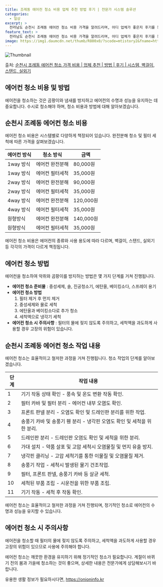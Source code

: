 ```yaml
---
title: 조례동 에어컨 청소 비용 업체 추천 방법 후기 | 전문가 시스템 솔루션
categories:
  - 일상
excerpt: >
  전라남도 순천시 조례동 에어컨 청소 비용 가격을 알려드리며, 어디 업체가 좋은지 후기를 통해 알아보겠습니다. 현재 글에서는 시스템, 벽걸이, 스탠드, 실외기 각각에 대해 청소 비용이 나와 있으니 참고하시면 되겠습니다. 에어컨 분해 청소 방법 보기 👈 클릭셀프 에어컨 청소 방법 보기👈 클릭순천시 조례동 에어컨 청소 비용시스템에어컨 방식클리닝방식금액1way 방식에어컨 완전분해80,000원1way 방식에어컨 필터세척35,000원2way 방식에어컨 완전분해90,000원2way 방식에어컨 필터세척35,000원4way 방식에어컨 완전분해120,000원4way 방식에어컨 필터세척35,000원원형방식에어컨 완전분해140,000원원형방식에어컨 필터세척35,000원에어컨 청소 견적 샘플 보기 👈 클릭에어컨 냄새의 원인에어..
feature_text: >
  전라남도 순천시 조례동 에어컨 청소 비용 가격을 알려드리며, 어디 업체가 좋은지 후기를 통해 알아보겠습니다. 현재 글에서는 시스템, 벽걸이, 스탠드, 실외기 각각에 대해 청소 비용이 나와 있으니 참고하시면 되겠습니다. 에어컨 분해 청소 방법 보기 👈 클릭셀프 에어컨 청소 방법 보기👈 클릭순천시 조례동 에어컨 청소 비용시스템에어컨 방식클리닝방식금액1way 방식에어컨 완전분해80,000원1way 방식에어컨 필터세척35,000원2way 방식에어컨 완전분해90,000원2way 방식에어컨 필터세척35,000원4way 방식에어컨 완전분해120,000원4way 방식에어컨 필터세척35,000원원형방식에어컨 완전분해140,000원원형방식에어컨 필터세척35,000원에어컨 청소 견적 샘플 보기 👈 클릭에어컨 냄새의 원인에어..
image: https://img1.daumcdn.net/thumb/R800x0/?scode=mtistory2&fname=https%3A%2F%2Fblog.kakaocdn.net%2Fdn%2Fc2Atrp%2FbtsHwdxu2KD%2FXAPvRPF1xE4vKkkWc21ry1%2Fimg.webp
---
```


![Thumbnail](https://img1.daumcdn.net/thumb/R800x0/?scode=mtistory2&fname=https%3A%2F%2Fblog.kakaocdn.net%2Fdn%2Fc2Atrp%2FbtsHwdxu2KD%2FXAPvRPF1xE4vKkkWc21ry1%2Fimg.webp)

<p>출처: <a href="https://onioninfo.kr/entry/%EC%88%9C%EC%B2%9C%EC%8B%9C-%EC%A1%B0%EB%A1%80%EB%8F%99-%EC%97%90%EC%96%B4%EC%BB%A8-%EC%B2%AD%EC%86%8C-%EA%B0%80%EA%B2%A9-%EB%B9%84%EC%9A%A9-%EC%97%85%EC%B2%B4-%EC%B6%94%EC%B2%9C-%EB%B0%A9%EB%B2%95-%ED%9B%84%EA%B8%B0-%EC%8B%9C%EC%8A%A4%ED%85%9C-%EB%B2%BD%EA%B1%B8%EC%9D%B4-%EC%8A%A4%ED%83%A0%EB%93%9C-%EC%8B%A4%EC%99%B8%EA%B8%B0" rel="dofollow">순천시 조례동 에어컨 청소 가격 비용 | 업체 추천 | 방법 | 후기 | 시스템, 벽걸이, 스탠드, 실외기</a> </p>

## 에어컨 청소 비용 및 방법

에어컨을 청소하는 것은 곰팡이와 냄새를 방지하고 에어컨의 수명과 성능을 유지하는 데 중요합니다. 수시로 청소해야 하며, 청소 비용과 방법에
대해 알아보겠습니다.

## **순천시 조례동 에어컨 청소 비용**

에어컨 청소 비용은 시스템별로 다양하게 책정되어 있습니다. 완전분해 청소 및 필터 세척에 따른 가격을 살펴보겠습니다.

**에어컨 방식** | **청소 방식** | **금액**  
---|---|---  
1way 방식 | 에어컨 완전분해 | 80,000원  
1way 방식 | 에어컨 필터세척 | 35,000원  
2way 방식 | 에어컨 완전분해 | 90,000원  
2way 방식 | 에어컨 필터세척 | 35,000원  
4way 방식 | 에어컨 완전분해 | 120,000원  
4way 방식 | 에어컨 필터세척 | 35,000원  
원형방식 | 에어컨 완전분해 | 140,000원  
원형방식 | 에어컨 필터세척 | 35,000원  
  
에어컨 청소 비용은 에어컨의 종류와 사용 용도에 따라 다르며, 벽걸이, 스탠드, 실외기 등 각각의 가격이 다르게 책정됩니다.

## **에어컨 청소 방법**

에어컨을 청소하여 악취와 곰팡이를 방지하는 방법은 몇 가지 단계를 거쳐 진행됩니다.

  * **에어컨 청소 준비물** : 중성세제, 솔, 진공청소기, 에탄올, 베이킹소다, 스프레이 용기
  * **에어컨 청소 방법**
    1. 필터 제거 후 먼지 제거
    2. 중성세제와 물로 세척
    3. 에탄올과 베이킹소다로 추가 청소
    4. 세척액으로 냉각기 세척
  * **에어컨 청소 시 주의사항** : 필터의 물에 젖지 않도록 주의하고, 세척액을 과도하게 사용할 경우 고장의 위험이 있습니다.

## **순천시 조례동 에어컨 청소 작업 내용**

에어컨 청소는 효율적이고 철저한 과정을 거쳐 진행됩니다. 청소 작업의 단계를 알아보겠습니다.

**단계** | **작업 내용**  
---|---  
1 | 기기 작동 상태 확인 - 풍속 및 온도 변환 작동 확인.  
2 | 필터 카바 및 필터 분리 - 에어컨 내부 오염도 확인.  
3 | 프론트 판넬 분리 - 오염도 확인 및 드레인판 분리를 위한 작업.  
4 | 송풍기 카바 및 송풍기 휀 분리 - 냉각핀 오염도 확인 및 세척을 위한 분리.  
5 | 드레인판 분리 - 드레인판 오염도 확인 및 세척을 위한 분리.  
6 | 가대 설치 - 약품 살포 및 고압 세척시 오염물질 및 먼지 유출 방지.  
7 | 냉각핀 클리닝 - 고압 세척기를 통한 이물질 및 오염물질 제거.  
8 | 송풍기 작업 - 세척시 발생된 물기 건조작업.  
9 | 필터, 프론트 판넬, 송풍기 카바 등 살균 세척.  
10 | 세척된 부품 조립 - 시운전을 위한 부품 조립.  
11 | 기기 작동 - 세척 후 작동 확인.  
  
에어컨 청소는 효율적이고 철저한 과정을 거쳐 진행되며, 정기적인 청소로 에어컨의 수명과 성능을 유지할 수 있습니다.

## **에어컨 청소 시 주의사항**

에어컨을 청소할 때 필터의 물에 젖지 않도록 주의하고, 세척액을 과도하게 사용할 경우 고장의 위험이 있으므로 사용에 주의해야 합니다.

에어컨 청소는 깨끗한 환경을 유지하기 위해 정기적인 청소가 필요합니다. 계절이 바뀌기 전의 봄과 가을에 청소하는 것이 좋으며, 상세한 내용은
전문가에게 상담해보시기 바랍니다.



 

유용한 생활 정보가 필요하시다면, <a href="https://onioninfo.kr" rel="dofollow">https://onioninfo.kr</a>


